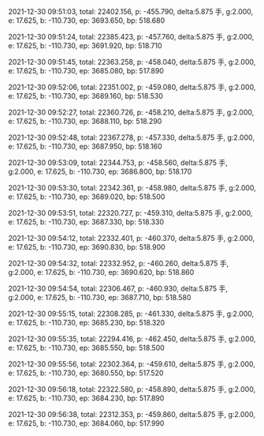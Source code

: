 2021-12-30 09:51:03, total: 22402.156, p: -455.790, delta:5.875 手, g:2.000, e: 17.625, b: -110.730, ep: 3693.650, bp: 518.680

2021-12-30 09:51:24, total: 22385.423, p: -457.760, delta:5.875 手, g:2.000, e: 17.625, b: -110.730, ep: 3691.920, bp: 518.710

2021-12-30 09:51:45, total: 22363.258, p: -458.040, delta:5.875 手, g:2.000, e: 17.625, b: -110.730, ep: 3685.080, bp: 517.890

2021-12-30 09:52:06, total: 22351.002, p: -459.080, delta:5.875 手, g:2.000, e: 17.625, b: -110.730, ep: 3689.160, bp: 518.530

2021-12-30 09:52:27, total: 22360.726, p: -458.210, delta:5.875 手, g:2.000, e: 17.625, b: -110.730, ep: 3688.110, bp: 518.290

2021-12-30 09:52:48, total: 22367.278, p: -457.330, delta:5.875 手, g:2.000, e: 17.625, b: -110.730, ep: 3687.950, bp: 518.160

2021-12-30 09:53:09, total: 22344.753, p: -458.560, delta:5.875 手, g:2.000, e: 17.625, b: -110.730, ep: 3686.800, bp: 518.170

2021-12-30 09:53:30, total: 22342.361, p: -458.980, delta:5.875 手, g:2.000, e: 17.625, b: -110.730, ep: 3689.020, bp: 518.500

2021-12-30 09:53:51, total: 22320.727, p: -459.310, delta:5.875 手, g:2.000, e: 17.625, b: -110.730, ep: 3687.330, bp: 518.330

2021-12-30 09:54:12, total: 22332.401, p: -460.370, delta:5.875 手, g:2.000, e: 17.625, b: -110.730, ep: 3690.830, bp: 518.900

2021-12-30 09:54:32, total: 22332.952, p: -460.260, delta:5.875 手, g:2.000, e: 17.625, b: -110.730, ep: 3690.620, bp: 518.860

2021-12-30 09:54:54, total: 22306.467, p: -460.930, delta:5.875 手, g:2.000, e: 17.625, b: -110.730, ep: 3687.710, bp: 518.580

2021-12-30 09:55:15, total: 22308.285, p: -461.330, delta:5.875 手, g:2.000, e: 17.625, b: -110.730, ep: 3685.230, bp: 518.320

2021-12-30 09:55:35, total: 22294.416, p: -462.450, delta:5.875 手, g:2.000, e: 17.625, b: -110.730, ep: 3685.550, bp: 518.500

2021-12-30 09:55:56, total: 22302.364, p: -459.610, delta:5.875 手, g:2.000, e: 17.625, b: -110.730, ep: 3680.550, bp: 517.520

2021-12-30 09:56:18, total: 22322.580, p: -458.890, delta:5.875 手, g:2.000, e: 17.625, b: -110.730, ep: 3684.230, bp: 517.890

2021-12-30 09:56:38, total: 22312.353, p: -459.860, delta:5.875 手, g:2.000, e: 17.625, b: -110.730, ep: 3684.060, bp: 517.990